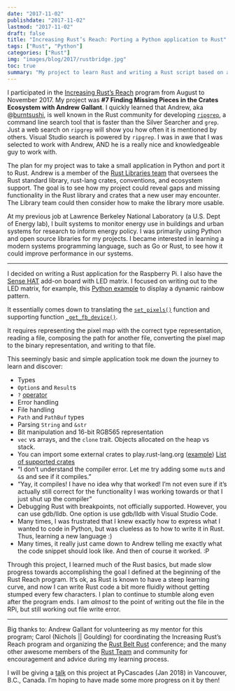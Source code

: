```yaml
---
date: "2017-11-02"
publishdate: "2017-11-02"
lastmod: "2017-11-02"
draft: false
title: "Increasing Rust’s Reach: Porting a Python application to Rust"
tags: ["Rust", "Python"]
categories: ["Rust"]
img: "images/blog/2017/rustbridge.jpg"
toc: true
summary: "My project to learn Rust and writing a Rust script based on a Python library."
---
```


I participated in the [Increasing Rust’s Reach](https://blog.rust-lang.org/2017/06/27/Increasing-Rusts-Reach.html) program from August to November 2017. My project was **#7 Finding Missing Pieces in the Crates Ecosystem with Andrew Gallant**. I quickly learned that Andrew, aka @[burntsushi](https://github.com/BurntSushi), is well known in the Rust community for developing [`ripgrep`](http://blog.burntsushi.net/ripgrep/), a command line search tool that is faster than the Silver Searcher and `grep`. Just a web search on `ripgrep` will show you how often it is mentioned by others. Visual Studio search is powered by `ripgrep`. I was in awe that I was selected to work with Andrew, AND he is a really nice and knowledgeable guy to work with.

The plan for my project was to take a small application in Python and port it to Rust. Andrew is a member of the [Rust Libraries team](https://www.rust-lang.org/en-US/team.html) that oversees the Rust standard library, rust-lang crates, conventions, and ecosystem support. The goal is to see how my project could reveal gaps and missing functionality in the Rust library and crates that a new user may encounter. The Library team could then consider how to make the library more usable.

At my previous job at Lawrence Berkeley National Laboratory (a U.S. Dept of Energy lab), I built systems to monitor energy use in buildings and urban systems for research to inform energy policy. I was primarily using Python and open source libraries for my projects. I became interested in learning a modern systems programming language, such as Go or Rust, to see how it could improve performance in our systems.

---

I decided on writing a Rust application for the Raspberry Pi. I also have the [Sense HAT](https://www.raspberrypi.org/products/sense-hat/) add-on board with LED matrix. I focused on writing out to the LED matrix, for example, this [Python example](https://github.com/RPi-Distro/python-sense-hat/blob/master/examples/rainbow.py) to display a dynamic rainbow pattern.

It essentially comes down to translating the [`set_pixels()`](https://github.com/RPi-Distro/python-sense-hat/blob/master/sense_hat/sense_hat.py#L272) function and supporting function [`_get_fb_device()`](https://github.com/RPi-Distro/python-sense-hat/blob/master/sense_hat/sense_hat.py#L165).

It requires representing the pixel map with the correct type representation, reading a file, composing the path for another file, converting the pixel map to the binary representation, and writing to that file.

This seemingly basic and simple application took me down the journey to learn and discover:

* Types
* `Option`s and `Result`s
* `?` [operator](https://blog.rust-lang.org/2016/11/10/Rust-1.13.html)
* Error handling
* File handling
* `Path` and `PathBuf` types
* Parsing `String` and `&str`
* Bit manipulation and 16-bit RGB565 representation
* `vec` vs arrays, and the `clone` trait. Objects allocated on the heap vs stack.
* You can import some external crates to play.rust-lang.org ([example](https://play.rust-lang.org/?gist=51280e8073b54f85cdf5c79547ea2502&version=stable)) [List of supported crates](https://github.com/integer32llc/rust-playground/blob/master/compiler/base/Cargo.toml)
* “I don’t understand the compiler error. Let me try adding some `mut`s and `&`s and see if it compiles.”
* “Yay, it compiles! I have no idea why that worked! I’m not even sure if it’s actually still correct for the functionality I was working towards or that I just shut up the compiler”
* Debugging Rust with breakpoints, not officially supported. However, you can use gdb/lldb. One option is use gdb/lldb with Visual Studio Code.
* Many times, I was frustrated that I knew exactly how to express what I wanted to code in Python, but was clueless as to how to write it in Rust. Thus, learning a new language :)
* Many times, it really just came down to Andrew telling me exactly what the code snippet should look like. And then of course it worked. :P

Through this project, I learned much of the Rust basics, but made slow progress towards accomplishing the goal I defined at the beginning of the Rust Reach program. It’s ok, as Rust is known to have a steep learning curve, and now I can write Rust code a bit more fluidly without getting stumped every few characters. I plan to continue to stumble along even after the program ends. I am _almost_ to the point of writing out the file in the RPi, but still working out file write error.

---

Big thanks to: Andrew Gallant for volunteering as my mentor for this program; Carol (Nichols || Goulding) for coordinating the Increasing Rust’s Reach program and organizing the [Rust Belt Rust](http://www.rust-belt-rust.com/) conference; and the many other awesome members of the [Rust Team](https://www.rust-lang.org/en-US/team.html) and community for encouragement and advice during my learning process.

I will be giving a [talk](https://www.pycascades.com/talks/raspberrypy-to-rustypi-translating-a-python-api-to/) on this project at PyCascades (Jan 2018) in Vancouver, B.C., Canada. I’m hoping to have made some more progress on it by then!